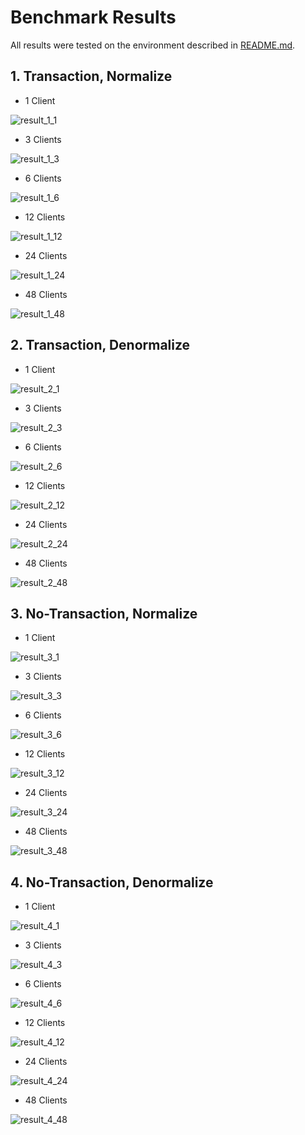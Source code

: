 # Benchmark Results

All results were tested on the environment described in [README.md](https://github.com/hyunjinjeong/py-tpcc/blob/master/README.md#environment).

## 1. Transaction, Normalize

- 1 Client

![result_1_1](./trx_norm_1.png)

- 3 Clients

![result_1_3](./trx_norm_3.png)

- 6 Clients

![result_1_6](./trx_norm_6.png)

- 12 Clients

![result_1_12](./trx_norm_12.png)

- 24 Clients

![result_1_24](./trx_norm_24.png)

- 48 Clients

![result_1_48](./trx_norm_48.png)

## 2. Transaction, Denormalize

- 1 Client

![result_2_1](./trx_denorm_1.png)

- 3 Clients

![result_2_3](./trx_denorm_3.png)

- 6 Clients

![result_2_6](./trx_denorm_6.png)

- 12 Clients

![result_2_12](./trx_denorm_12.png)

- 24 Clients

![result_2_24](./trx_denorm_24.png)

- 48 Clients

![result_2_48](./trx_denorm_48.png)

## 3. No-Transaction, Normalize

- 1 Client

![result_3_1](./notrx_norm_1.png)

- 3 Clients

![result_3_3](./notrx_norm_3.png)

- 6 Clients

![result_3_6](./notrx_norm_6.png)

- 12 Clients

![result_3_12](./notrx_norm_12.png)

- 24 Clients

![result_3_24](./notrx_norm_24.png)

- 48 Clients

![result_3_48](./notrx_norm_48.png)

## 4. No-Transaction, Denormalize

- 1 Client

![result_4_1](./notrx_denorm_1.png)

- 3 Clients

![result_4_3](./notrx_denorm_3.png)

- 6 Clients

![result_4_6](./notrx_denorm_6.png)

- 12 Clients

![result_4_12](./notrx_denorm_12.png)

- 24 Clients

![result_4_24](./notrx_denorm_24.png)

- 48 Clients

![result_4_48](./notrx_denorm_48.png)
